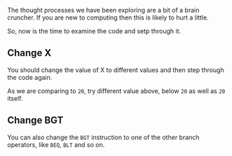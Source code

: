 The thought processes we have been exploring are a bit of a brain cruncher. If you are new to computing then this is likely to hurt a little.

So, now is the time to examine the code and setp through it.

## Change X
You should change the value of X to different values and then step through the code again.

As we are comparing to `20`, try different value above, below `20` as well as `20` itself.

## Change BGT
You can also change the `BGT` instruction to one of the other branch operators, like `BEQ`, `BLT` and so on.



